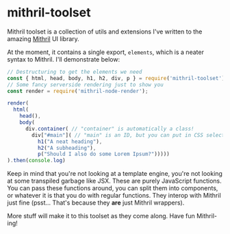 # mithril-toolset

Mithril toolset is a collection of utils and extensions I've written to the amazing [Mithril](https://github.com/MithrilJS/mithril.js) UI library.

At the moment, it contains a single export, `elements`, which is a neater syntax to Mithril. I'll demonstrate below:

```JavaScript
// Destructuring to get the elements we need
const { html, head, body, h1, h2, div, p } = require('mithril-toolset').elements;
// Some fancy serverside rendering just to show you
const render = require('mithril-node-render');

render(
  html(
    head(),
    body(
      div.container( // "container" is automatically a class!
        div["#main"]( // "main" is an ID, but you can put in CSS selectors here like "#main.header"
          h1("A neat heading"),
          h2("A subheading"),
          p("Should I also do some Lorem Ipsum?")))))
).then(console.log)
```

Keep in mind that you're not looking at a template engine, you're not looking at some transpiled garbage like JSX. These are purely JavaScript functions. You can pass these functions around, you can split them into components, or whatever it is that you do with regular functions. They interop with Mithril just fine (psst... That's because they __are__ just Mithril wrappers).

More stuff will make it to this toolset as they come along. Have fun Mithril-ing!
